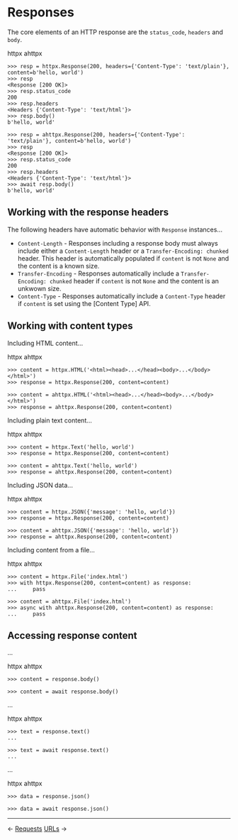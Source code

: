 # Responses

The core elements of an HTTP response are the `status_code`, `headers` and `body`.

<div class="tabs"><a onclick="httpx()" class="httpx">httpx</a> <a onclick="ahttpx()" class="ahttpx hidden">ahttpx</a></div>

```{ .python .httpx }
>>> resp = httpx.Response(200, headers={'Content-Type': 'text/plain'}, content=b'hello, world')
>>> resp
<Response [200 OK]>
>>> resp.status_code
200
>>> resp.headers
<Headers {'Content-Type': 'text/html'}>
>>> resp.body()
b'hello, world'
```

```{ .python .ahttpx .hidden }
>>> resp = ahttpx.Response(200, headers={'Content-Type': 'text/plain'}, content=b'hello, world')
>>> resp
<Response [200 OK]>
>>> resp.status_code
200
>>> resp.headers
<Headers {'Content-Type': 'text/html'}>
>>> await resp.body()
b'hello, world'
```

## Working with the response headers

The following headers have automatic behavior with `Response` instances...

* `Content-Length` - Responses including a response body must always include either a `Content-Length` header or a `Transfer-Encoding: chunked` header. This header is automatically populated if `content` is not `None` and the content is a known size.
* `Transfer-Encoding` - Responses automatically include a `Transfer-Encoding: chunked` header if `content` is not `None` and the content is an unkwown size.
* `Content-Type` - Responses automatically include a `Content-Type` header if `content` is set using the [Content Type] API.

## Working with content types

Including HTML content...

<div class="tabs"><a onclick="httpx()" class="httpx">httpx</a> <a onclick="ahttpx()" class="ahttpx hidden">ahttpx</a></div>

```{ .python .httpx }
>>> content = httpx.HTML('<html><head>...</head><body>...</body></html>')
>>> response = httpx.Response(200, content=content)
```

```{ .python .ahttpx .hidden }
>>> content = ahttpx.HTML('<html><head>...</head><body>...</body></html>')
>>> response = ahttpx.Response(200, content=content)
```

Including plain text content...

<div class="tabs"><a onclick="httpx()" class="httpx">httpx</a> <a onclick="ahttpx()" class="ahttpx hidden">ahttpx</a></div>

```{ .python .httpx }
>>> content = httpx.Text('hello, world')
>>> response = httpx.Response(200, content=content)
```

```{ .python .ahttpx .hidden }
>>> content = ahttpx.Text('hello, world')
>>> response = ahttpx.Response(200, content=content)
```

Including JSON data...

<div class="tabs"><a onclick="httpx()" class="httpx">httpx</a> <a onclick="ahttpx()" class="ahttpx hidden">ahttpx</a></div>

```{ .python .httpx }
>>> content = httpx.JSON({'message': 'hello, world'})
>>> response = httpx.Response(200, content=content)
```

```{ .python .ahttpx .hidden }
>>> content = ahttpx.JSON({'message': 'hello, world'})
>>> response = ahttpx.Response(200, content=content)
```

Including content from a file...

<div class="tabs"><a onclick="httpx()" class="httpx">httpx</a> <a onclick="ahttpx()" class="ahttpx hidden">ahttpx</a></div>

```{ .python .httpx }
>>> content = httpx.File('index.html')
>>> with httpx.Response(200, content=content) as response:
...     pass
```

```{ .python .ahttpx .hidden }
>>> content = ahttpx.File('index.html')
>>> async with ahttpx.Response(200, content=content) as response:
...     pass
```

## Accessing response content

...

<div class="tabs"><a onclick="httpx()" class="httpx">httpx</a> <a onclick="ahttpx()" class="ahttpx hidden">ahttpx</a></div>

```{ .python .httpx }
>>> content = response.body()
```

```{ .python .ahttpx .hidden }
>>> content = await response.body()
```

...

<div class="tabs"><a onclick="httpx()" class="httpx">httpx</a> <a onclick="ahttpx()" class="ahttpx hidden">ahttpx</a></div>

```{ .python .httpx }
>>> text = response.text()
...
```

```{ .python .ahttpx .hidden }
>>> text = await response.text()
...
```

...

<div class="tabs"><a onclick="httpx()" class="httpx">httpx</a> <a onclick="ahttpx()" class="ahttpx hidden">ahttpx</a></div>

```{ .python .httpx }
>>> data = response.json()
```

```{ .python .ahttpx .hidden }
>>> data = await response.json()
```

---

<span class="link-prev">← [Requests](requests.md)</span>
<span class="link-next">[URLs](urls.md) →</span>
<span>&nbsp;</span>

